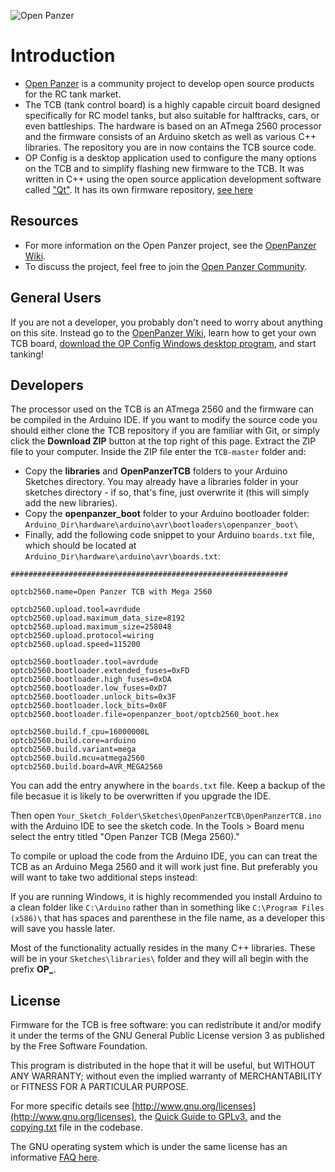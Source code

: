 ![Open Panzer](http://www.openpanzer.org/images/github/openpanzertcb.png)
# Introduction
  * [Open Panzer](http://www.openpanzer.org) is a community project to develop open source products for the RC tank market. 
  * The TCB (tank control board) is a highly capable circuit board designed specifically for RC model tanks, but also suitable for halftracks, cars, or even battleships. The hardware is based on an ATmega 2560 processor and the firmware consists of an Arduino sketch as well as various C++ libraries. The repository you are in now contains the TCB source code. 
  * OP Config is a desktop application used to configure the many options on the TCB and to simplify flashing new firmware to the TCB. It was written in C++ using the open source application development software called ["Qt"](http://www.qt.io/developers/). It has its own firmware repository, [see here](https://github.com/OpenPanzerProject/OP-Config)

## Resources
  * For more information on the Open Panzer project, see the [OpenPanzer Wiki](http://www.openpanzer.org/wiki).
  * To discuss the project, feel free to join the [Open Panzer Community](http://openpanzer.org/forum/index.php?action=forum).

## General Users
If you are not a developer, you probably don't need to worry about anything on this site. Instead go to the [OpenPanzer Wiki](http://www.openpanzer.org/wiki), learn how to get your own TCB board, [download the OP Config Windows desktop program](http://www.openpanzer.org/downloads), and start tanking! 

## Developers
The processor used on the TCB is an ATmega 2560 and the firmware can be compiled in the Arduino IDE. If you want to modify the source code you should either clone the TCB repository if you are familiar with Git, or simply click the **Download ZIP** button at the top right of this page. Extract the ZIP file to your computer. Inside the ZIP file enter the `TCB-master` folder and:
  * Copy the **libraries** and **OpenPanzerTCB** folders to your Arduino Sketches directory. You may already have a libraries folder in your sketches directory - if so, that's fine, just overwrite it (this will simply add the new libraries). 
  * Copy the **openpanzer_boot** folder to your Arduino bootloader folder: `Arduino_Dir\hardware\arduino\avr\bootloaders\openpanzer_boot\`
  * Finally, add the following code snippet to your Arduino `boards.txt` file, which should be located at `Arduino_Dir\hardware\arduino\avr\boards.txt`:

```
##############################################################

optcb2560.name=Open Panzer TCB with Mega 2560

optcb2560.upload.tool=avrdude
optcb2560.upload.maximum_data_size=8192
optcb2560.upload.maximum_size=258048
optcb2560.upload.protocol=wiring
optcb2560.upload.speed=115200

optcb2560.bootloader.tool=avrdude
optcb2560.bootloader.extended_fuses=0xFD
optcb2560.bootloader.high_fuses=0xDA
optcb2560.bootloader.low_fuses=0xD7
optcb2560.bootloader.unlock_bits=0x3F
optcb2560.bootloader.lock_bits=0x0F
optcb2560.bootloader.file=openpanzer_boot/optcb2560_boot.hex

optcb2560.build.f_cpu=16000000L
optcb2560.build.core=arduino
optcb2560.build.variant=mega
optcb2560.build.mcu=atmega2560
optcb2560.build.board=AVR_MEGA2560
```

You can add the entry anywhere in the `boards.txt` file. Keep a backup of the file becasue it is likely to be overwritten if you upgrade the IDE.

Then open `Your_Sketch_Folder\Sketches\OpenPanzerTCB\OpenPanzerTCB.ino` with the Arduino IDE to see the sketch code. In the Tools > Board menu select the  entry titled "Open Panzer TCB (Mega 2560)." 


To compile or upload the code from the Arduino IDE, you can can treat the TCB as an Arduino Mega 2560 and it will work just fine. But preferably you will want to take two additional steps instead: 


If you are running Windows, it is highly recommended you install Arduino to a clean folder like `C:\Arduino` rather than in something like `C:\Program Files (x586)\` that has spaces and parenthese in the file name, as a developer this will save you hassle later. 

Most of the functionality actually resides in the many C++ libraries. These will be in your `Sketches\libraries\` folder and they will all begin with the prefix **OP_**. 

## License
Firmware for the TCB is free software: you can redistribute it and/or modify it under the terms of the GNU General Public License version 3 as published by the Free Software Foundation.

This program is distributed in the hope that it will be useful, but WITHOUT ANY WARRANTY; without even the implied warranty of MERCHANTABILITY or FITNESS FOR A PARTICULAR PURPOSE. 

For more specific details see [http://www.gnu.org/licenses](http://www.gnu.org/licenses), the [Quick Guide to GPLv3.](http://www.gnu.org/licenses/quick-guide-gplv3.html) and the [copying.txt](https://github.com/OpenPanzerProject/TCB/blob/master/COPYING.txt) file in the codebase.

The GNU operating system which is under the same license has an informative [FAQ here](http://www.gnu.org/licenses/gpl-faq.html).

